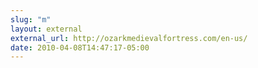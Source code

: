 ```yaml
---
slug: "m"
layout: external
external_url: http://ozarkmedievalfortress.com/en-us/
date: 2010-04-08T14:47:17-05:00
---
```


